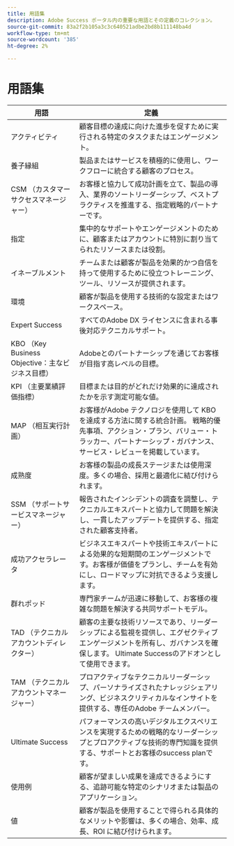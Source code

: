 ```yaml
---
title: 用語集
description: Adobe Success ポータル内の重要な用語とその定義のコレクション。
source-git-commit: 83a2f2b105a3c3c640521adbe2bd8b111148ba4d
workflow-type: tm+mt
source-wordcount: '385'
ht-degree: 2%

---
```



# 用語集

| 用語 | 定義 |
|--------------- |------------ |
| アクティビティ | 顧客目標の達成に向けた進歩を促すために実行される特定のタスクまたはエンゲージメント。 |
| 養子縁組 | 製品またはサービスを積極的に使用し、ワークフローに統合する顧客のプロセス。 |
| CSM （カスタマーサクセスマネージャー） | お客様と協力して成功計画を立て、製品の導入、業界のソートリーダーシップ、ベストプラクティスを推進する、指定戦略的パートナーです。 |
| 指定 | 集中的なサポートやエンゲージメントのために、顧客またはアカウントに特別に割り当てられたリソースまたは役割。 |
| イネーブルメント | チームまたは顧客が製品を効果的かつ自信を持って使用するために役立つトレーニング、ツール、リソースが提供されます。 |
| 環境 | 顧客が製品を使用する技術的な設定またはワークスペース。 |
| Expert Success | すべてのAdobe DX ライセンスに含まれる事後対応テクニカルサポート。 |
| KBO （Key Business Objective：主なビジネス目標） | Adobeとのパートナーシップを通じてお客様が目指す高レベルの目標。 |
| KPI （主要業績評価指標） | 目標または目的がどれだけ効果的に達成されたかを示す測定可能な値。 |
| MAP （相互実行計画） | お客様がAdobe テクノロジを使用して KBO を達成する方法に関する統合計画。 戦略的優先事項、アクション・プラン、バリュー・トラッカー、パートナーシップ・ガバナンス、サービス・レビューを掲載しています。 |
| 成熟度 | お客様の製品の成長ステージまたは使用深度。多くの場合、採用と最適化に結び付けられます。 |
| SSM （サポートサービスマネージャー） | 報告されたインシデントの調査を調整し、テクニカルエキスパートと協力して問題を解決し、一貫したアップデートを提供する、指定された顧客支持者。 |
| 成功アクセラレータ | ビジネスエキスパートや技術エキスパートによる効果的な短期間のエンゲージメントです。お客様が価値をプランし、チームを有効にし、ロードマップに対抗できるよう支援します。 |
| 群れポッド | 専門家チームが迅速に移動して、お客様の複雑な問題を解決する共同サポートモデル。 |
| TAD （テクニカルアカウントディレクター） | 顧客の主要な技術リソースであり、リーダーシップによる監視を提供し、エグゼクティブエンゲージメントを所有し、ガバナンスを確保します。 Ultimate Successのアドオンとして使用できます。 |
| TAM （テクニカルアカウントマネージャー） | プロアクティブなテクニカルリーダーシップ、パーソナライズされたナレッジシェアリング、ビジネスクリティカルなインサイトを提供する、専任のAdobe チームメンバー。 |
| Ultimate Success | パフォーマンスの高いデジタルエクスペリエンスを実現するための戦略的なリーダーシップとプロアクティブな技術的専門知識を提供する、サポートとお客様のsuccess planです。 |
| 使用例 | 顧客が望ましい成果を達成できるようにする、追跡可能な特定のシナリオまたは製品のアプリケーション。 |
| 値 | 顧客が製品を使用することで得られる具体的なメリットや影響は、多くの場合、効率、成長、ROI に結び付けられます。 |
